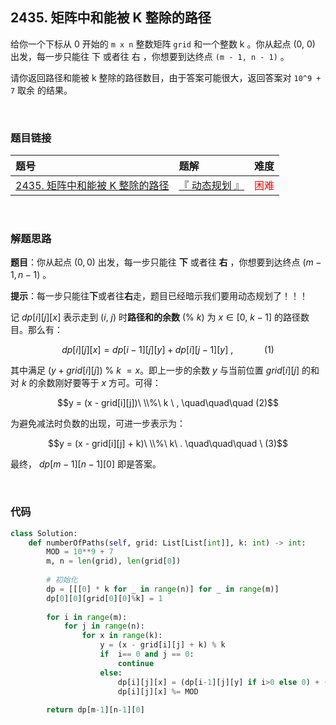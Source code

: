 
## 2435. 矩阵中和能被 K 整除的路径

给你一个下标从 0 开始的 `m x n` 整数矩阵 `grid` 和一个整数 k 。你从起点 (0, 0) 出发，每一步只能往 下 或者往 右 ，你想要到达终点 `(m - 1, n - 1)` 。

请你返回路径和能被 k 整除的路径数目，由于答案可能很大，返回答案对 `10^9 + 7` 取余 的结果。


<br>

### 题目链接

| 题号 |  题解 | 难度 |
| :-----| :---- | :----: |
| [2435. 矩阵中和能被 K 整除的路径](https://leetcode.cn/problems/paths-in-matrix-whose-sum-is-divisible-by-k/) |  [『 动态规划 』](https://leetcode.cn/problems/paths-in-matrix-whose-sum-is-divisible-by-k/solutions/1878855/by-flix-salh/) | <font color="red"> 困难 </font> |

<br>










### 解题思路

**题目**：你从起点 $(0, 0)$ 出发，每一步只能往 **下** 或者往 **右** ，你想要到达终点 $(m - 1, n - 1)$ 。

**提示**：每一步只能往**下**或者往**右**走，题目已经暗示我们要用动态规划了！！！
<br>


记 $dp[i][j][x]$ 表示走到 $(i,\ j)$ 时**路径和的余数** $(\%\ k)$ 为 $x \in [0,\ k-1]$ 的路径数目。那么有：

<!-- $$dp[i][j][x] = dp[i-1][j][y] + dp[i][j-1][y]\ ,\tag{1}$$ -->

$$dp[i][j][x] = dp[i-1][j][y] + dp[i][j-1][y]\ ,\quad\quad\quad (1)$$


其中满足 $(y+grid[i][j])\ \%\ k\ = x$。即上一步的余数 $y$ 与当前位置 $grid[i][j]$ 的和对 $k$ 的余数刚好要等于 $x$ 方可。可得：

<!-- $$y = (x - grid[i][j])\ \%\ k \ , \tag{2}$$ -->

$$y = (x - grid[i][j])\ \\%\ k \ , \quad\quad\quad (2)$$


为避免减法时负数的出现，可进一步表示为：

$$y = (x - grid[i][j] + k)\ \\%\ k\ .   \quad\quad\quad \ (3)$$

<!-- $$y = (x - grid[i][j] + k)\ \%\ k\ .   \tag{3}$$ -->

最终， $dp[m-1][n-1][0]$ 即是答案。

<br>


### 代码
```Python []
class Solution:
    def numberOfPaths(self, grid: List[List[int]], k: int) -> int:
        MOD = 10**9 + 7
        m, n = len(grid), len(grid[0])
        
        # 初始化
        dp = [[[0] * k for _ in range(n)] for _ in range(m)]
        dp[0][0][grid[0][0]%k] = 1      
        
        for i in range(m):
            for j in range(n):
                for x in range(k):
                    y = (x - grid[i][j] + k) % k
                    if  i== 0 and j == 0:
                        continue
                    else:
                        dp[i][j][x] = (dp[i-1][j][y] if i>0 else 0) + (dp[i][j-1][y] if j>0 else 0)
                        dp[i][j][x] %= MOD
        
        return dp[m-1][n-1][0]
```